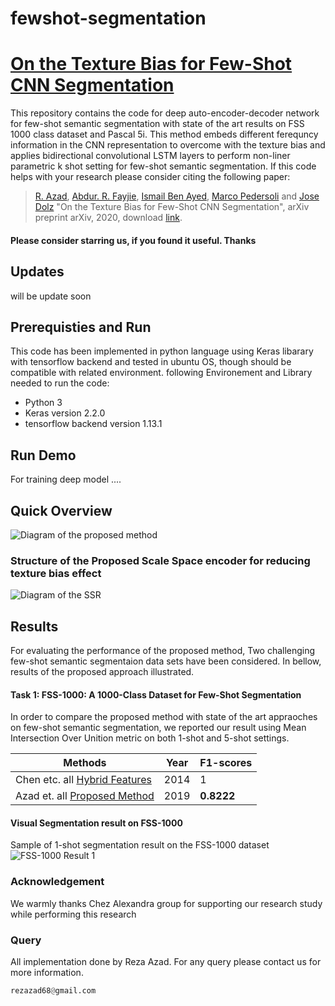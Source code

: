 # fewshot-segmentation

# [On the Texture Bias for Few-Shot CNN Segmentation]()

This repository contains the code for deep auto-encoder-decoder network for few-shot semantic segmentation with state of the art results on FSS 1000 class dataset and Pascal 5i. This method embeds different ferequncy information in the CNN representation to overcome with the texture bias and applies bidirectional convolutional LSTM layers to perform non-liner parametric k shot setting for few-shot semantic segmentation. If this code helps with your research please consider citing the following paper:
</br>
> [R. Azad](https://scholar.google.com/citations?hl=en&user=Qb5ildMAAAAJ&view_op=list_works&sortby=pubdate),
[Abdur. R. Fayjie](https://sites.google.com/site/abdurrfayjie/),
[Ismail Ben Ayed](https://scholar.google.com/citations?hl=en&user=29vyUccAAAAJ&view_op=list_works&sortby=pubdate),
[Marco Pedersoli](https://scholar.google.com/citations?user=aVfyPAoAAAAJ&hl=en) and
[Jose Dolz](https://scholar.google.ca/citations?user=yHQIFFMAAAAJ&hl=en) 
"On the Texture Bias for Few-Shot CNN Segmentation", arXiv preprint arXiv, 2020, download [link]().

#### Please consider starring us, if you found it useful. Thanks

## Updates
will be update soon


## Prerequisties and Run
This code has been implemented in python language using Keras libarary with tensorflow backend and tested in ubuntu OS, though should be compatible with related environment. following Environement and Library needed to run the code:

- Python 3
- Keras version 2.2.0
- tensorflow backend version 1.13.1


## Run Demo
For training deep model ....










## Quick Overview
![Diagram of the proposed method](https://github.com/rezazad68/fewshot-segmentation/blob/master/githubimages/Figure1.png)

### Structure of the Proposed Scale Space encoder for reducing texture bias effect
![Diagram of the SSR](https://github.com/rezazad68/fewshot-segmentation/blob/master/githubimages/Figure2.png)

## Results
For evaluating the performance of the proposed method, Two challenging few-shot semantic segmentaion data sets have been considered. In bellow, results of the proposed approach illustrated.
</br>
#### Task 1: FSS-1000: A 1000-Class Dataset for Few-Shot Segmentation
In order to compare the proposed method with state of the art appraoches on  few-shot semantic segmentation, we reported our result using Mean Intersection Over Unition metric on both 1-shot and 5-shot settings.  

Methods | Year |F1-scores 
------------ | -------------|----
Chen etc. all [Hybrid Features](https://link.springer.com/article/10.1007/s00138-014-0638-x)        |2014	  |1
Azad et. all [Proposed Method](https://github.com/rezazad68/LSTM-U-net/edit/master/README.md)	  |2019 	| **0.8222**

#### Visual Segmentation result on FSS-1000
Sample of 1-shot segmentation result on the FSS-1000 dataset 
![FSS-1000 Result 1](https://github.com/rezazad68/fewshot-segmentation/blob/master/githubimages/fss1000%20result.jpg)


### Acknowledgement 
We warmly thanks Chez Alexandra group for supporting our research study while performing this research

### Query
All implementation done by Reza Azad. For any query please contact us for more information.

```python
rezazad68@gmail.com

```
